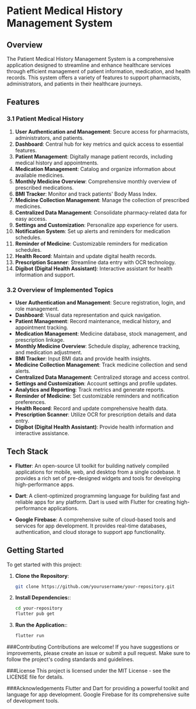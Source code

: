 # Patient Medical History Management System

## Overview

The Patient Medical History Management System is a comprehensive application designed to streamline and enhance healthcare services through efficient management of patient information, medication, and health records. This system offers a variety of features to support pharmacists, administrators, and patients in their healthcare journeys.

## Features

### 3.1 Patient Medical History
1. **User Authentication and Management**: Secure access for pharmacists, administrators, and patients.
2. **Dashboard**: Central hub for key metrics and quick access to essential features.
3. **Patient Management**: Digitally manage patient records, including medical history and appointments.
4. **Medication Management**: Catalog and organize information about available medicines.
5. **Monthly Medicine Overview**: Comprehensive monthly overview of prescribed medications.
6. **BMI Tracker**: Monitor and track patients' Body Mass Index.
7. **Medicine Collection Management**: Manage the collection of prescribed medicines.
8. **Centralized Data Management**: Consolidate pharmacy-related data for easy access.
9. **Settings and Customization**: Personalize app experience for users.
10. **Notification System**: Set up alerts and reminders for medication schedules.
11. **Reminder of Medicine**: Customizable reminders for medication schedules.
12. **Health Record**: Maintain and update digital health records.
13. **Prescription Scanner**: Streamline data entry with OCR technology.
14. **Digibot (Digital Health Assistant)**: Interactive assistant for health information and support.

### 3.2 Overview of Implemented Topics

- **User Authentication and Management**: Secure registration, login, and role management.
- **Dashboard**: Visual data representation and quick navigation.
- **Patient Management**: Record maintenance, medical history, and appointment tracking.
- **Medication Management**: Medicine database, stock management, and prescription linkage.
- **Monthly Medicine Overview**: Schedule display, adherence tracking, and medication adjustment.
- **BMI Tracker**: Input BMI data and provide health insights.
- **Medicine Collection Management**: Track medicine collection and send alerts.
- **Centralized Data Management**: Centralized storage and access control.
- **Settings and Customization**: Account settings and profile updates.
- **Analytics and Reporting**: Track metrics and generate reports.
- **Reminder of Medicine**: Set customizable reminders and notification preferences.
- **Health Record**: Record and update comprehensive health data.
- **Prescription Scanner**: Utilize OCR for prescription details and data entry.
- **Digibot (Digital Health Assistant)**: Provide health information and interactive assistance.

## Tech Stack

- **Flutter**: An open-source UI toolkit for building natively compiled applications for mobile, web, and desktop from a single codebase. It provides a rich set of pre-designed widgets and tools for developing high-performance apps.
  
- **Dart**: A client-optimized programming language for building fast and reliable apps for any platform. Dart is used with Flutter for creating high-performance applications.
  
- **Google Firebase**: A comprehensive suite of cloud-based tools and services for app development. It provides real-time databases, authentication, and cloud storage to support app functionality.

## Getting Started

To get started with this project:

1. **Clone the Repository**: 
   ```bash
   git clone https://github.com/yourusername/your-repository.git

2. **Install Dependencies:**: 
   ```bash
   cd your-repository
   flutter pub get
   
3. **Run the Application:**: 
   ```bash
   flutter run

###Contributing
Contributions are welcome! If you have suggestions or improvements, please create an issue or submit a pull request. Make sure to follow the project's coding standards and guidelines.

###License
This project is licensed under the MIT License - see the LICENSE file for details.

###Acknowledgements
Flutter and Dart for providing a powerful toolkit and language for app development.
Google Firebase for its comprehensive suite of development tools.

